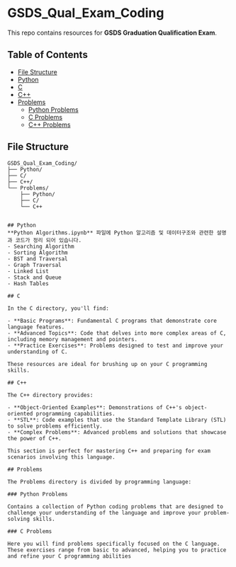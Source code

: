 # GSDS_Qual_Exam_Coding

This repo contains resources for **GSDS Graduation Qualification Exam**.

## Table of Contents

- [File Structure](#file-structure)
- [Python](#python)
- [C](#c)
- [C++](#c-1)
- [Problems](#problems)
  - [Python Problems](#python-problems)
  - [C Problems](#c-problems)
  - [C++ Problems](#c-problems-1)

## File Structure
```plaintext
GSDS_Qual_Exam_Coding/
├── Python/
├── C/
├── C++/
└── Problems/
    ├── Python/
    ├── C/
    └── C++


## Python
**Python Algorithms.ipynb** 파일에 Python 알고리즘 및 데이터구조와 관련한 설명과 코드가 정리 되어 있습니다.
- Searching Algorithm
- Sorting Algorithm
- BST and Traversal
- Graph Traversal
- Linked List
- Stack and Queue
- Hash Tables

## C

In the C directory, you'll find:

- **Basic Programs**: Fundamental C programs that demonstrate core language features.
- **Advanced Topics**: Code that delves into more complex areas of C, including memory management and pointers.
- **Practice Exercises**: Problems designed to test and improve your understanding of C.

These resources are ideal for brushing up on your C programming skills.

## C++

The C++ directory provides:

- **Object-Oriented Examples**: Demonstrations of C++'s object-oriented programming capabilities.
- **STL**: Code examples that use the Standard Template Library (STL) to solve problems efficiently.
- **Complex Problems**: Advanced problems and solutions that showcase the power of C++.

This section is perfect for mastering C++ and preparing for exam scenarios involving this language.

## Problems

The Problems directory is divided by programming language:

### Python Problems

Contains a collection of Python coding problems that are designed to challenge your understanding of the language and improve your problem-solving skills.

### C Problems

Here you will find problems specifically focused on the C language. These exercises range from basic to advanced, helping you to practice and refine your C programming abilities
